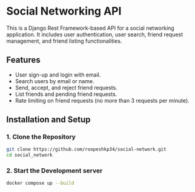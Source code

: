 # Social Networking API

This is a Django Rest Framework-based API for a social networking application. It includes user authentication, user search, friend request management, and friend listing functionalities.

## Features
- User sign-up and login with email.
- Search users by email or name.
- Send, accept, and reject friend requests.
- List friends and pending friend requests.
- Rate limiting on friend requests (no more than 3 requests per minute).

## Installation and Setup

### 1. Clone the Repository
```bash
git clone https://github.com/roopeshkp34/social-network.git
cd social_network
```

### 2. Start the Development server
```bash
docker compose up --build
```

